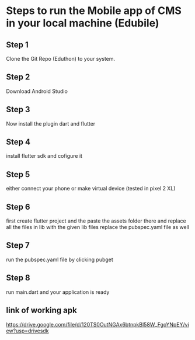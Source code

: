 # Steps to run the Mobile app of CMS in your local machine (Edubile)

## Step 1
Clone the Git Repo (Eduthon) to your system.

## Step 2 
Download Android Studio

## Step 3
Now install the plugin dart and flutter

## Step 4
install flutter sdk and cofigure it 

## Step 5
either connect your phone or make virtual device (tested in pixel 2 XL)

## Step 6
first create flutter project and the paste the assets folder there and replace all the files in lib with the given lib files replace the pubspec.yaml file as well

## Step 7
run the pubspec.yaml file by clicking pubget

## Step 8
run main.dart and your application is ready


## link of working apk
https://drive.google.com/file/d/120TS0OutNGAx6btnpkBl58W_FgoYNpEY/view?usp=drivesdk

